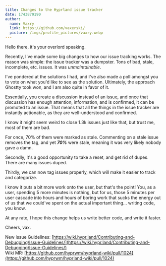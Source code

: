 ```yaml
---
title: Changes to the Hyprland issue tracker
date: 1743879190
author:
  name: Vaxry
  link: https://github.com/vaxerski/
  picture: /imgs/profile_pictures/vaxry.webp
---
```


Hello there, it's your overlord speaking.

Recently, I've made some big changes to how our issue tracking works. The reason was simple: the
issue tracker was a dumpster. Tons of bad, stale, incomplete, etc. issues. It was _unmaintainable_.

I've pondered at the solutions I had, and I've also made a poll amongst you to vote on what you'd
like to see as the solution. Ultimately, the approach Ghostty took won, and I am also quite in favor of it.

Essentially, you create a discussion instead of an issue, and once that discussion has enough attention,
information, and is confirmed, it can be promoted to an issue. That means that all the things in the issue
tracker are instantly actionable, as they are well-understood and confirmed.

I know it might seem weird to close 1.3k issues just like that, but trust me, most of them are bad.

For once, 70% of them were marked as stale. Commenting on a stale issue removes the tag, and yet **_70%_** were
stale, meaning it was very likely nobody gave a damn.

Secondly, it's a good opportunity to take a reset, and get rid of dupes. There are many issues duped.

Thirdly, we can now tag issues properly, which will make it easier to track and categorize.

I know it puts a bit more work onto the user, but that's the point! You, as a user, spending 5 more minutes is nothing,
but for us, those 5 minutes per user cascade into hours and hours of boring work that sucks the energy out of
us that we could've spent on the actual important thing... writing code, you know.

At any rate, I hope this change helps us write better code, and write it faster.

Cheers,
vax.

New Issue Guidelines: [https://wiki.hypr.land/Contributing-and-Debugging/Issue-Guidelines/](https://wiki.hypr.land/Contributing-and-Debugging/Issue-Guidelines/)<br/>
Wiki MR: [https://github.com/hyprwm/hyprland-wiki/pull/1024](https://github.com/hyprwm/hyprland-wiki/pull/1024)
